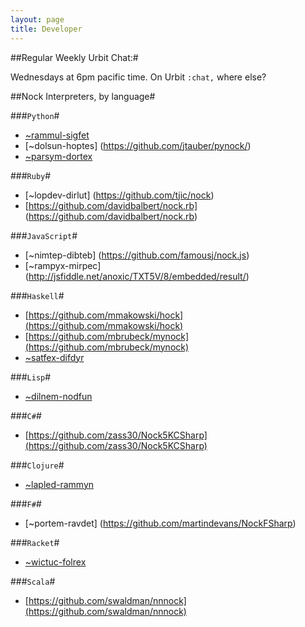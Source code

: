 ```yaml
---
layout: page
title: Developer
---
```


##Regular Weekly Urbit Chat:#

Wednesdays at 6pm pacific time. On Urbit `:chat,` where else?

##Nock Interpreters, by language#

###`Python`#

+ [~rammul-sigfet](https://github.com/eykd/nock)
+ [~dolsun-hoptes] (https://github.com/jtauber/pynock/)
+ [~parsym-dortex](https://github.com/calcu16/urbit/blob/master/extras/simulator.py)

###`Ruby`#

+ [~lopdev-dirlut] (https://github.com/tjic/nock)
+ [https://github.com/davidbalbert/nock.rb] (https://github.com/davidbalbert/nock.rb)

###`JavaScript`#

+ [~nimtep-dibteb] (https://github.com/famousj/nock.js)
+ [~rampyx-mirpec] (http://jsfiddle.net/anoxic/TXT5V/8/embedded/result/)

###`Haskell`#
+ [https://github.com/mmakowski/hock](https://github.com/mmakowski/hock)
+ [https://github.com/mbrubeck/mynock](https://github.com/mbrubeck/mynock)
+ [~satfex-difdyr](https://github.com/mrdomino/hsnock)

###`Lisp`#

+ [~dilnem-nodfun](https://github.com/cmm/nock)

###`C#`#

+ [https://github.com/zass30/Nock5KCSharp](https://github.com/zass30/Nock5KCSharp)

###`Clojure`#

+ [~lapled-rammyn](https://github.com/jordanlewis/nock-clj)

###`F#`#

+ [~portem-ravdet] (https://github.com/martindevans/NockFSharp)

###`Racket`#
+ [~wictuc-folrex](https://github.com/philipcmonk/racketnock)

###`Scala`#
+ [https://github.com/swaldman/nnnock](https://github.com/swaldman/nnnock)
